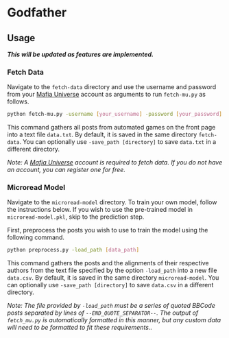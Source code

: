 # Godfather

## Usage

*__This will be updated as features are implemented.__*

### Fetch Data

Navigate to the `fetch-data` directory and use the username and password from your [Mafia Universe](https://www.mafiauniverse.com/forums/) account as arguments to run `fetch-mu.py` as follows.

```bash
python fetch-mu.py -username [your_username] -password [your_password] 
```

This command gathers all posts from automated games on the front page into a text file `data.txt`. By default, it is saved in the same directory `fetch-data`. You can optionally use `-save_path [directory]` to save `data.txt` in a different directory.

_Note: A [Mafia Universe](https://www.mafiauniverse.com/forums/) account is required to fetch data. If you do not have an account, you can register one for free._

### Microread Model

Navigate to the `microread-model` directory. To train your own model, follow the instructions below. If you wish to use the pre-trained model in `microread-model.pkl`, skip to the prediction step.

First, preprocess the posts you wish to use to train the model using the following command.

```bash
python preprocess.py -load_path [data_path]
```

This command gathers the posts and the alignments of their respective authors from the text file specified by the option `-load_path` into a new file `data.csv`. By default, it is saved in the same directory `microread-model`. You can optionally use `-save_path [directory]` to save `data.csv` in a different directory.

_Note: The file provided by `-load_path` must be a series of quoted BBCode posts separated by lines of `--END_QUOTE_SEPARATOR--`. The output of `fetch_mu.py` is automatically formatted in this manner, but any custom data will need to be formatted to fit these requirements.._

